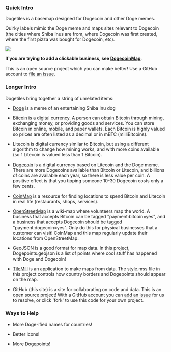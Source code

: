 <h3>Quick Intro</h3>

Dogetiles is a basemap designed for Dogecoin and other Doge memes.

Quirky labels mimic the Doge meme and maps sites relevant to Dogecoin (the cities
where Shiba Inus are from, where Dogecoin was first created, where the first pizza
was bought for Dogecoin, etc).

<img src="http://i.imgur.com/T1cT6VU.png"/>

**If you are trying to add a clickable business, see
<a href="https://github.com/dogecoinmap/dogecoinmap.github.io">DogecoinMap</a>**.

This is an open source project which you can make better! Use a GitHub account
to <a href="https://github.com/mapmeld/dogetiles/issues">file an issue</a>.

<h3>Longer Intro</h3>

Dogetiles bring together a string of unrelated items:

* <a href="http://knowyourmeme.com/memes/doge">Doge</a>
is a meme of an entertaining Shiba Inu dog

* <a href="http://bitcoin.org">Bitcoin</a> is a digital currency. A person can
obtain Bitcoin through mining, exchanging money, or providing goods and services.
You can store Bitcoin in online, mobile, and paper wallets. Each Bitcoin is
highly valued so prices are often listed as a decimal or in mBTC (milliBitcoins).

* Litecoin is digital currency similar to Bitcoin, but using a different algorithm
to change how mining works, and with more coins available (so 1 Litecoin
is valued less than 1 Bitcoin).

* <a href="http://dogecoin.com">Dogecoin</a> is a digital currency based on Litecoin and the Doge meme. There
are more Dogecoins available than Bitcoin or Litecoin, and billions of coins
are available each year, so there is less value per coin.
A positive effect is that you tipping someone 10-30 Dogecoin costs only a few cents.

* <a href="http://coinmap.org">CoinMap</a> is a resource for finding locations
to spend Bitcoin and Litecoin in real life (restaurants, shops, services).

* <a href="http://openstreetmap.org">OpenStreetMap</a> is a wiki-map where
volunteers map the world. A business that accepts Bitcoin can be tagged
"payment:bitcoin=yes", and a business that accepts Dogecoin should be tagged
"payment:dogecoin=yes". Only do this for physical businesses that a customer
can visit! CoinMap and this map regularly update their locations from
OpenStreetMap.

* GeoJSON is a good format for map data. In this project, Dogepoints.geojson
is a list of points where cool stuff has happened with Doge and Dogecoin!

* <a href="http://mapbox.com/tilemill">TileMill</a> is an application to make
maps from data. The style.mss file in this project controls how
country borders and Dogepoints should appear on the map.

* GitHub (this site) is a site for collaborating on code and data. This is an
open source project! With a GitHub account you can
<a href="https://github.com/mapmeld/dogetiles/issues">add an issue</a> for us
to resolve, or click 'fork' to use this code for your own project.

<h3>Ways to Help</h3>

* More Doge-ified names for countries!

* Better icons!

* More Dogepoints!
